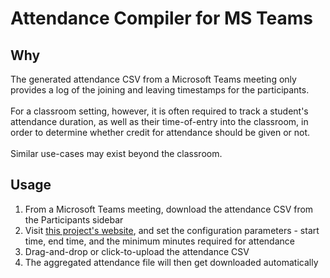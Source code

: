 # Attendance Compiler for MS Teams

## Why
The generated attendance CSV from a Microsoft Teams meeting only provides a log of the joining and leaving timestamps for the participants.  
&nbsp;  
For a classroom setting, however, it is often required to track a student's attendance duration, as well as their time-of-entry into the classroom, in order to determine whether credit for attendance should be given or not.  
&nbsp;  
Similar use-cases may exist beyond the classroom.

## Usage
1. From a Microsoft Teams meeting, download the attendance CSV from the Participants sidebar
2. Visit [this project's website](https://dhdhagar.github.io/msteams-attendance-compiler/), and set the configuration parameters - start time, end time, and the minimum minutes required for attendance
3. Drag-and-drop or click-to-upload the attendance CSV
4. The aggregated attendance file will then get downloaded automatically
